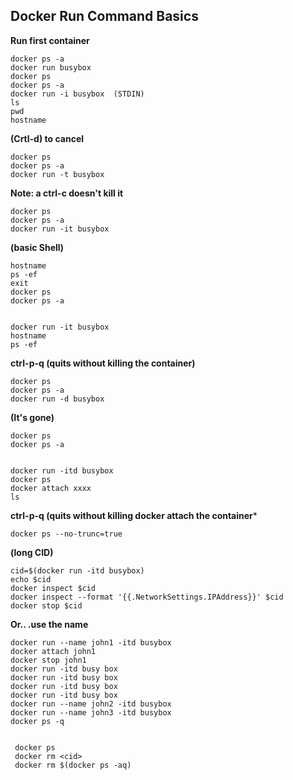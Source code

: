 Docker Run Command Basics
-------------------   

**Run first container** 

    docker ps -a
    docker run busybox 
    docker ps
    docker ps -a
    docker run -i busybox  (STDIN)
    ls
    pwd
    hostname

**(Crtl-d) to cancel**

    docker ps
    docker ps -a
    docker run -t busybox

**Note: a ctrl-c doesn't kill it** 

    docker ps
    docker ps -a
    docker run -it busybox

**(basic Shell)** 

    hostname
    ps -ef 
    exit 
    docker ps
    docker ps -a


    docker run -it busybox
    hostname
    ps -ef 

**ctrl-p-q (quits without killing the container)**

    docker ps
    docker ps -a
    docker run -d busybox

**(It's gone)**

    docker ps
    docker ps -a


    docker run -itd busybox
    docker ps 
    docker attach xxxx
    ls

**ctrl-p-q (quits without killing docker attach the container***

    docker ps --no-trunc=true
 
 **(long CID)** 

    cid=$(docker run -itd busybox)
    echo $cid
    docker inspect $cid
    docker inspect --format '{{.NetworkSettings.IPAddress}}' $cid
    docker stop $cid

**Or.. .use the name** 

    docker run --name john1 -itd busybox
    docker attach john1
    docker stop john1
    docker run -itd busy box
    docker run -itd busy box
    docker run -itd busy box
    docker run -itd busy box
    docker run --name john2 -itd busybox
    docker run --name john3 -itd busybox
    docker ps -q 


     docker ps 
     docker rm <cid>
     docker rm $(docker ps -aq)
     
